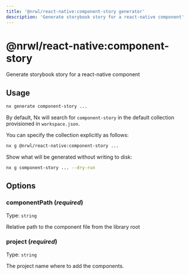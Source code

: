 ```yaml
---
title: '@nrwl/react-native:component-story generator'
description: 'Generate storybook story for a react-native component'
---
```


# @nrwl/react-native:component-story

Generate storybook story for a react-native component

## Usage

```bash
nx generate component-story ...
```

By default, Nx will search for `component-story` in the default collection provisioned in `workspace.json`.

You can specify the collection explicitly as follows:

```bash
nx g @nrwl/react-native:component-story ...
```

Show what will be generated without writing to disk:

```bash
nx g component-story ... --dry-run
```

## Options

### componentPath (_**required**_)

Type: `string`

Relative path to the component file from the library root

### project (_**required**_)

Type: `string`

The project name where to add the components.
